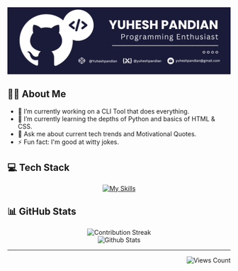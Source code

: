 <div align="center">
  
<img src="Github-Profile-Banner.png">

</div>

## 🤘🏻 About Me

- 🔭 I’m currently working on a CLI Tool that does everything.
- 🌱 I’m currently learning the depths of Python and basics of HTML & CSS.
- 💬 Ask me about current tech trends and Motivational Quotes.
- ⚡ Fun fact: I'm good at witty jokes.



## 💻 Tech Stack

<div align="center">
  
[![My Skills](https://skillicons.dev/icons?i=python,css,html,md,git,github,pycharm&theme=dark)](#)

</div>

## 📊 GitHub Stats

<div align="center">

![Contribution Streak](https://github-readme-streak-stats.herokuapp.com/?user=YuheshPandian&theme=tokyonight&hide_border=true)<br/>
![Github Stats](https://github-readme-stats.vercel.app/api?username=YuheshPandian&theme=tokyonight&hide_border=true&include_all_commits=true&count_private=true)<br/>

</div>

<hr>

<div align="right">
  
![Views Count](https://komarev.com/ghpvc/?username=YuheshPandian&style=flat)

</div>
